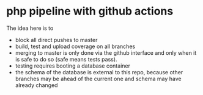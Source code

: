 # php pipeline with github actions

The idea here is to
- block all direct pushes to master
- build, test and upload coverage on all branches
- merging to master is only done via the github interface and only when it is safe to do so (safe means tests pass).
- testing requires booting a database container
- the schema of the database is external to this repo, because other branches may be ahead of the current one and schema may have already changed

